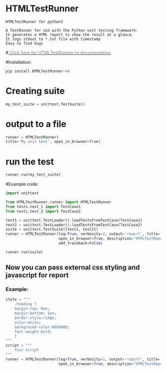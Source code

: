 # HTMLTestRunner
```text
HTMLTestRunner for python3 

A TestRunner for use with the Python unit testing framework. 
It generates a HTML report to show the result at a glance.
It logs stdout to *.txt file with timestamp
Easy to find bugs
```
#[<span style="color: grey;"> Click here for HTMLTestRunner-rv documentation</span>](https://ravikiranb36.github.io/htmltestrunner-rv.github.io/)

#Installation:
```bash
pip install HTMLTestRunner-rv
```

# Creating suite
```python
my_test_suite = unittest.TestSuite()
```

# output to a file
```python
runner = HTMLTestRunner(
title='My unit test', open_in_browser=True)
```

# run the test
```python
runner.run(my_test_suite)
```

#Example code:
```python
import unittest

from HTMLTestRunner.runner import HTMLTestRunner
from tests.test_1 import TestCase1
from tests.test_2 import TestCase2

test1 = unittest.TestLoader().loadTestsFromTestCase(TestCase1)
test2 = unittest.TestLoader().loadTestsFromTestCase(TestCase2)
suite = unittest.TestSuite([test1, test2])
runner = HTMLTestRunner(log=True, verbosity=2, output='report', title='Test report', report_name='report',
                        open_in_browser=True, description="HTMLTestReport", tested_by="Ravikirana B",
                        add_traceback=False)

runner.run(suite)
```
## Now you can pass external css styling and javascript for report
### Example:
```python
style = """
    .heading {
    margin-top: 0ex;
    margin-bottom: 1ex;
    border-style:ridge;
    color:white;
    background-color:#999900;
    font-weight:bold;
    }
"""
script = """
    Your script
"""
runner = HTMLTestRunner(log=True, verbosity=2, output='report', title='Test report', report_name='report',
                        open_in_browser=True, description="HTMLTestReport", script=script, style=style)
```